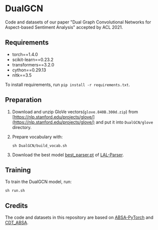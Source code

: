 # DualGCN

Code and datasets of our paper "Dual Graph Convolutional Networks for Aspect-based Sentiment Analysis" accepted by ACL 2021.



## Requirements

- torch==1.4.0
- scikit-learn==0.23.2
- transformers==3.2.0
- cython==0.29.13
- nltk==3.5

To install requirements, run `pip install -r requirements.txt`.

## Preparation

1. Download and unzip GloVe vectors(`glove.840B.300d.zip`) from [https://nlp.stanford.edu/projects/glove/](https://nlp.stanford.edu/projects/glove/) and put it into  `DualGCN/glove` directory.

2. Prepare vocabulary with:

   `sh DualGCN/build_vocab.sh`

3. Download the best model [best_parser.pt](LAL-Parser/best_model/readme.md) of [LAL-Parser](https://github.com/KhalilMrini/LAL-Parser).

## Training

To train the DualGCN model, run:

`sh run.sh`

## Credits

The code and datasets in this repository are based on [ABSA-PyTorch](https://github.com/songyouwei/ABSA-PyTorch) and [CDT_ABSA](https://github.com/Guangzidetiaoyue/CDT_ABSA).

